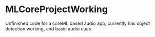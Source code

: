 # MLCoreProjectWorking
Unfinished code for a coreML based audio app, currently has object detection working, and basic audio cues

